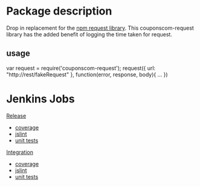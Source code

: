 # Package description
Drop in replacement for the [npm request library](https://www.npmjs.com/package/request). This couponscom-request library has the added benefit of logging the time taken for request.

## usage
var request = require('couponscom-request');
request({
    url: "http://rest/fakeRequest"
}, function(error, response, body){
...
})

# Jenkins Jobs

[Release](http://jenkins.corp.coupons.com/view/N2/view/Release/job/n2-request-release/)
- [coverage](http://jenkins.corp.coupons.com/view/N2/view/Release/job/n2-request-coverage/)
- [jslint](http://jenkins.corp.coupons.com/view/N2/view/Release/job/n2-request-lint-js/)
- [unit tests](http://jenkins.corp.coupons.com/view/N2/view/Release/job/n2-request-unittests/)

[Integration](http://jenkins.corp.coupons.com/view/N2/view/Release/job/n2-request-integration/)
- [coverage](http://jenkins.corp.coupons.com/view/N2/view/Release/job/n2-request-integration-coverage/)
- [jslint](http://jenkins.corp.coupons.com/view/N2/view/Release/job/n2-request-integration-lint-js/)
- [unit tests](http://jenkins.corp.coupons.com/view/N2/view/Release/job/n2-request-integration-unittests/)
